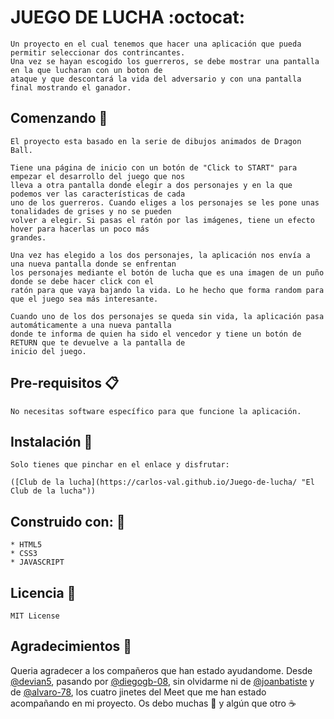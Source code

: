 # JUEGO DE LUCHA :octocat:

    Un proyecto en el cual tenemos que hacer una aplicación que pueda permitir seleccionar dos contrincantes.
    Una vez se hayan escogido los guerreros, se debe mostrar una pantalla en la que lucharan con un boton de 
    ataque y que descontará la vida del adversario y con una pantalla final mostrando el ganador.

## Comenzando :rocket:

    El proyecto esta basado en la serie de dibujos animados de Dragon Ball.
    
    Tiene una página de inicio con un botón de "Click to START" para empezar el desarrollo del juego que nos 
    lleva a otra pantalla donde elegir a dos personajes y en la que podemos ver las características de cada 
    uno de los guerreros. Cuando eliges a los personajes se les pone unas tonalidades de grises y no se pueden 
    volver a elegir. Si pasas el ratón por las imágenes, tiene un efecto hover para hacerlas un poco más 
    grandes.

    Una vez has elegido a los dos personajes, la aplicación nos envía a una nueva pantalla donde se enfrentan 
    los personajes mediante el botón de lucha que es una imagen de un puño donde se debe hacer click con el 
    ratón para que vaya bajando la vida. Lo he hecho que forma random para que el juego sea más interesante.

    Cuando uno de los dos personajes se queda sin vida, la aplicación pasa automáticamente a una nueva pantalla 
    donde te informa de quien ha sido el vencedor y tiene un botón de RETURN que te devuelve a la pantalla de 
    inicio del juego.

## Pre-requisitos :clipboard:

    No necesitas software específico para que funcione la aplicación.

## Instalación :wrench:

    Solo tienes que pinchar en el enlace y disfrutar:
    
    ([Club de la lucha](https://carlos-val.github.io/Juego-de-lucha/ "El Club de la lucha"))

## Construido con: :hammer:

    * HTML5
    * CSS3 
    * JAVASCRIPT 

## Licencia :bookmark_tabs:

    MIT License

## Agradecimientos :gift:

Queria agradecer a los compañeros que han estado ayudandome. Desde [@devian5](https://github.com/devian5), pasando por [@diegogb-08](https://github.com/diegogb-08), sin olvidarme ni de [@joanbatiste](https://github.com/joanbatiste) y de [@alvaro-78](https://github.com/Alvaro-78), los cuatro jinetes del Meet que me han estado acompañando en mi proyecto. Os debo muchas :beer: y algún que otro :coffee:


